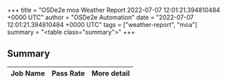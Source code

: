 +++
title = "OSDe2e moa Weather Report 2022-07-07 12:01:21.394810484 +0000 UTC"
author = "OSDe2e Automation"
date = "2022-07-07 12:01:21.394810484 +0000 UTC"
tags = ["weather-report", "moa"]
summary = "<table class=\"summary\"></table>"
+++
## Summary

| Job Name | Pass Rate | More detail |
|----------|-----------|-------------|





